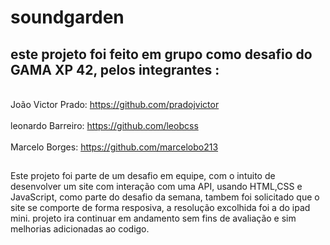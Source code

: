 # soundgarden
## este projeto foi feito em grupo como desafio do GAMA XP 42, pelos integrantes :
<br>João Victor Prado: https://github.com/pradojvictor<br>
<br>leonardo Barreiro: https://github.com/leobcss<br>
<br>Marcelo Borges: https://github.com/marcelobo213<br>
##
Este projeto foi parte de um desafio em equipe, com o intuito de desenvolver um site com interação com uma API, usando HTML,CSS e JavaScript,
como parte do desafio da semana, tambem foi solicitado que o site se comporte de forma resposiva, a resolução excolhida foi a do ipad mini. 
projeto ira continuar em andamento sem fins de avaliação e sim melhorias adicionadas ao codigo. 
